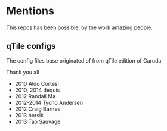 # Mentions 
This repos has been possible, by the work amazing people. 

## qTile configs 

The config files base originated of from qTile edition of Garuda   

Thank you all
* 2010 Aldo Cortesi
* 2010, 2014 dequis
* 2012 Randall Ma
* 2012-2014 Tycho Andersen
* 2012 Craig Barnes
* 2013 horsik
* 2013 Tao Sauvage

